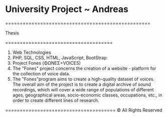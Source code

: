 # University Project ~ Andreas
==================================================

Thesis

=====================================

1. Web Technologies 
2. PHP, SQL, CSS, HTML, JavaScript, BootStrap
3. Project Fones (ΦΩΝΕΣ=VOICES)
4. The "Fones" project concerns the creation of a website - platform for the collection of
voice data.
5. The "Fones"program aims to create a high-quality dataset of voices. The overall aim of the
project is to create a digital archive of sound recordings, which will cover a wide range
of populations of different ages, geographical areas, socio-economic classes,
occupations, etc., in order to create different lines of research.

======================================
© All Rights Reserved